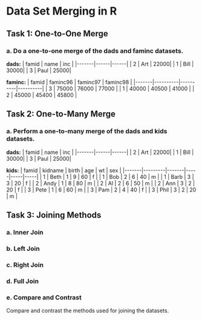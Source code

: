 # Data Set Merging in R

## Task 1: One-to-One Merge

### a. Do a one-to-one merge of the dads and faminc datasets.

**dads:**
| famid | name | inc  |
|-------|------|------|
| 2     | Art  | 22000|
| 1     | Bill | 30000|
| 3     | Paul | 25000|

**faminc:**
| famid | faminc96 | faminc97 | faminc98 |
|-------|----------|----------|----------|
| 3     | 75000    | 76000    | 77000    |
| 1     | 40000    | 40500    | 41000    |
| 2     | 45000    | 45400    | 45800    |

## Task 2: One-to-Many Merge

### a. Perform a one-to-many merge of the dads and kids datasets.

**dads:**
| famid | name | inc  |
|-------|------|------|
| 2     | Art  | 22000|
| 1     | Bill | 30000|
| 3     | Paul | 25000|

**kids:**
| famid | kidname | birth | age | wt  | sex |
|-------|---------|-------|-----|-----|-----|
| 1     | Beth    | 1     | 9   | 60  | f   |
| 1     | Bob     | 2     | 6   | 40  | m   |
| 1     | Barb    | 3     | 3   | 20  | f   |
| 2     | Andy    | 1     | 8   | 80  | m   |
| 2     | Al      | 2     | 6   | 50  | m   |
| 2     | Ann     | 3     | 2   | 20  | f   |
| 3     | Pete    | 1     | 6   | 60  | m   |
| 3     | Pam     | 2     | 4   | 40  | f   |
| 3     | Phil    | 3     | 2   | 20  | m   |

## Task 3: Joining Methods

### a. Inner Join

### b. Left Join

### c. Right Join

### d. Full Join

### e. Compare and Contrast

Compare and contrast the methods used for joining the datasets.

